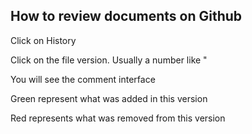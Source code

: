 ## How to review documents on Github

Click on History 

Click on the file version. Usually a number like "

You will see the comment interface

Green represent what was added in this version

Red represents what was removed from this version
